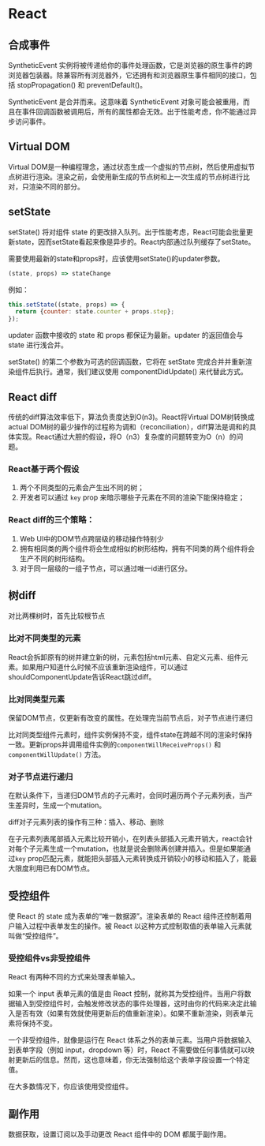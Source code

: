 # React


## 合成事件

SyntheticEvent 实例将被传递给你的事件处理函数，它是浏览器的原生事件的跨浏览器包装器。除兼容所有浏览器外，它还拥有和浏览器原生事件相同的接口，包括 stopPropagation() 和 preventDefault()。

SyntheticEvent 是合并而来。这意味着 SyntheticEvent 对象可能会被重用，而且在事件回调函数被调用后，所有的属性都会无效。出于性能考虑，你不能通过异步访问事件。

## Virtual DOM
Virtual DOM是一种编程理念，通过状态生成一个虚拟的节点树，然后使用虚拟节点树进行渲染。渲染之前，会使用新生成的节点树和上一次生成的节点树进行比对，只渲染不同的部分。

## setState
setState() 将对组件 state 的更改排入队列。出于性能考虑，React可能会批量更新state，因而setState看起来像是异步的。React内部通过队列缓存了setState。

需要使用最新的state和props时，应该使用setState()的updater参数。
```js
(state, props) => stateChange
```

例如：
```js
this.setState((state, props) => {
  return {counter: state.counter + props.step};
});
```
updater 函数中接收的 state 和 props 都保证为最新。updater 的返回值会与 state 进行浅合并。

setState() 的第二个参数为可选的回调函数，它将在 setState 完成合并并重新渲染组件后执行。通常，我们建议使用 componentDidUpdate() 来代替此方式。

## React diff
传统的diff算法效率低下，算法负责度达到O(n3)。React将Virtual DOM树转换成actual DOM树的最少操作的过程称为调和（reconciliation），diff算法是调和的具体实现。React通过大胆的假设，将O（n3）复杂度的问题转变为O（n）的问题。

### React基于两个假设
1. 两个不同类型的元素会产生出不同的树；
2. 开发者可以通过 `key` prop 来暗示哪些子元素在不同的渲染下能保持稳定；

### React diff的三个策略：
1. Web UI中的DOM节点跨层级的移动操作特别少
2. 拥有相同类的两个组件将会生成相似的树形结构，拥有不同类的两个组件将会生产不同的树形结构。
3. 对于同一层级的一组子节点，可以通过唯一id进行区分。

## 树diff

对比两棵树时，首先比较根节点

### 比对不同类型的元素
React会拆卸原有的树并建立新的树，元素包括html元素、自定义元素、组件元素。如果用户知道什么时候不应该重新渲染组件，可以通过shouldComponentUpdate告诉React跳过diff。

### 比对同类型元素
保留DOM节点，仅更新有改变的属性。在处理完当前节点后，对子节点进行递归

比对同类型组件元素时，组件实例保持不变，组件state在跨越不同的渲染时保持一致。更新props并调用组件实例的`componentWillReceiveProps()` 和 `componentWillUpdate()` 方法。

### 对子节点进行递归
在默认条件下，当递归DOM节点的子元素时，会同时遍历两个子元素列表，当产生差异时，生成一个mutation。

diff对子元素列表的操作有三种：插入、移动、删除

在子元素列表尾部插入元素比较开销小，在列表头部插入元素开销大，react会针对每个子元素生成一个mutation，也就是说会删除再创建并插入。但是如果能通过`key` prop匹配元素，就能把头部插入元素转换成开销较小的移动和插入了，能最大限度利用已有DOM节点。

## 受控组件
使 React 的 state 成为表单的“唯一数据源”。渲染表单的 React 组件还控制着用户输入过程中表单发生的操作。被 React 以这种方式控制取值的表单输入元素就叫做“受控组件”。

### 受控组件vs非受控组件
React 有两种不同的方式来处理表单输入。

如果一个 input 表单元素的值是由 React 控制，就称其为受控组件。当用户将数据输入到受控组件时，会触发修改状态的事件处理器，这时由你的代码来决定此输入是否有效（如果有效就使用更新后的值重新渲染）。如果不重新渲染，则表单元素将保持不变。

一个非受控组件，就像是运行在 React 体系之外的表单元素。当用户将数据输入到表单字段（例如 input，dropdown 等）时，React 不需要做任何事情就可以映射更新后的信息。然而，这也意味着，你无法强制给这个表单字段设置一个特定值。

在大多数情况下，你应该使用受控组件。

## 副作用
数据获取，设置订阅以及手动更改 React 组件中的 DOM 都属于副作用。

